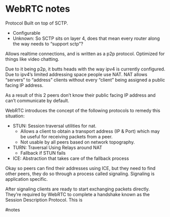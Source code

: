 # WebRTC notes

Protocol Built on top of SCTP.

* Configurable
* Unknown: So SCTP sits on layer 4, does that mean every router along the way needs to “support sctp”?

Allows realtime connections, and is written as a p2p protocol. Optimized for things like video chatting.

Due to it being p2p, it butts heads with the way ipv4 is currently configured.  Due to ipv4’s limited addressing space people use NAT. NAT allows “servers” to “address” clients without every “client” being assigned a public facing IP address. 

As a result of this 2 peers don’t know their public facing IP address and can’t communicate by default.

WebRTC introduces the concept of the following protocols to remedy this situation:

* STUN: Session traversal utilities for nat.
	* Allows a client to obtain a transport address (IP & Port) which may be useful for receiving packets from a peer. 
	* Not usable by all peers based on network topography.
* TURN: Traversal Using Relays around NAT
	* Fallback if STUN fails
* ICE: Abstraction that takes care of the fallback process

Okay so peers can find their addresses using ICE, but they need to find other peers, they do so through a process called signaling. Signaling is application specific. 

After signaling clients are ready to start exchanging packets directly. They’re required by WebRTC to complete a handshake known as the Session Description Protocol. This is 

#notes
